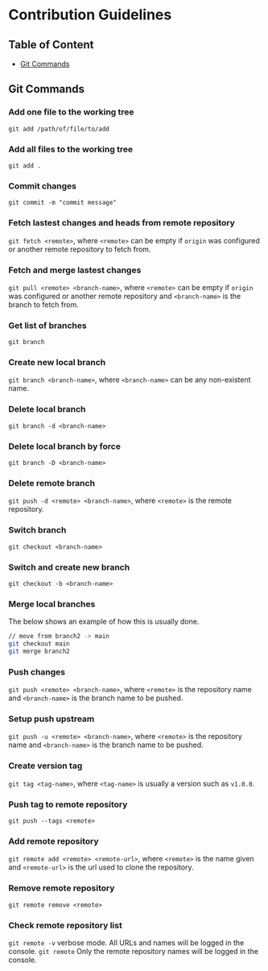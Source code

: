 # Contribution Guidelines

## Table of Content

- [Git Commands](#git-commands)

## Git Commands

### Add one file to the working tree

`git add /path/of/file/to/add`

### Add all files to the working tree

`git add .`

### Commit changes

`git commit -m "commit message"`

### Fetch lastest changes and heads from remote repository

`git fetch <remote>`, where `<remote>` can be empty if `origin` was configured or another remote repository to fetch from.

### Fetch and merge lastest changes

`git pull <remote> <branch-name>`, where `<remote>` can be empty if `origin` was configured or another remote repository and `<branch-name>` is the branch to fetch from.

### Get list of branches

`git branch`

### Create new local branch

`git branch <branch-name>`, where `<branch-name>` can be any non-existent name.

### Delete local branch

`git branch -d <branch-name>`

### Delete local branch by force

`git branch -D <branch-name>`

### Delete remote branch

`git push -d <remote> <branch-name>`, where `<remote>` is the remote repository.

### Switch branch

`git checkout <branch-name>`

### Switch and create new branch

`git checkout -b <branch-name>`

### Merge local branches

The below shows an example of how this is usually done.

```bash
// move from branch2 -> main
git checkout main
git merge branch2
```

### Push changes

`git push <remote> <branch-name>`, where `<remote>` is the repository name and `<branch-name>` is the branch name to be pushed.

### Setup push upstream

`git push -u <remote> <branch-name>`, where `<remote>` is the repository name and `<branch-name>` is the branch name to be pushed.

### Create version tag

`git tag <tag-name>`, where `<tag-name>` is usually a version such as `v1.0.0`.

### Push tag to remote repository

`git push --tags <remote>`

### Add remote repository

`git remote add <remote> <remote-url>`, where `<remote>` is the name given and `<remote-url>` is the url used to clone the repository.

### Remove remote repository

`git remote remove <remote>`

### Check remote repository list

`git remote -v` verbose mode. All URLs and names will be logged in the console.
`git remote` Only the remote repository names will be logged in the console.
